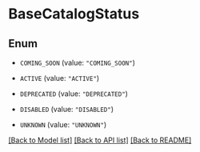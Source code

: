 # BaseCatalogStatus

## Enum


* `COMING_SOON` (value: `"COMING_SOON"`)

* `ACTIVE` (value: `"ACTIVE"`)

* `DEPRECATED` (value: `"DEPRECATED"`)

* `DISABLED` (value: `"DISABLED"`)

* `UNKNOWN` (value: `"UNKNOWN"`)


[[Back to Model list]](../README.md#documentation-for-models) [[Back to API list]](../README.md#documentation-for-api-endpoints) [[Back to README]](../README.md)


